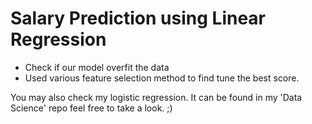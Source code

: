 # Salary Prediction using Linear Regression
-  Check if our model overfit the data
-  Used various feature selection method to find tune the best score.

You may also check my logistic regression. It can be found in my 'Data Science' repo feel free to take a look. ;) 

